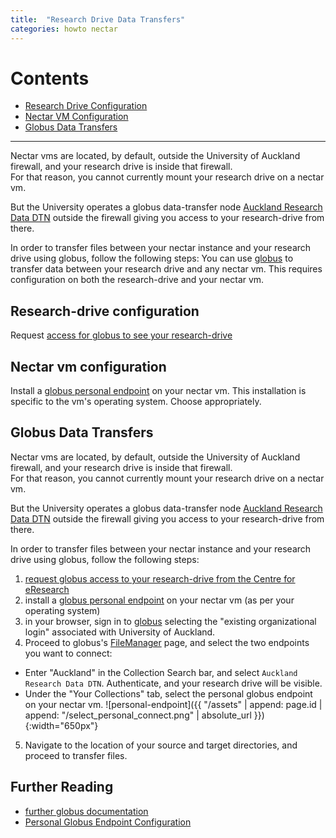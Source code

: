 ```yaml
---
title:  "Research Drive Data Transfers"
categories: howto nectar
---
```


# Contents
  - [Research Drive Configuration](#research-drive-configuration)
  - [Nectar VM Configuration](#nectar-vm-configuration)
  - [Globus Data Transfers](#globus-data-transfers)

---

Nectar vms are located, by default, outside the University of Auckland firewall, 
and your research drive is inside that firewall. <br/>
For that reason, you cannot currently mount your research drive on a nectar vm.

But the University operates a globus data-transfer node [Auckland Research Data DTN](https://support.nesi.org.nz/hc/en-gb/articles/360000931775)
outside the firewall giving you access to your research-drive from there.

In order to transfer files between your nectar instance and your research drive using globus, follow the following steps:
You can use [globus](globus.org) to transfer data between your research drive and any nectar vm.
This requires configuration on both the research-drive and your nectar vm.

## Research-drive configuration

Request [access for globus to see your research-drive](./drive-globus.html#research-drive-access)

## Nectar vm configuration

Install a [globus personal endpoint](https://docs.globus.org/how-to/) on your nectar vm.
This installation is specific to the vm's operating system.  Choose appropriately.


   
## Globus Data Transfers

Nectar vms are located, by default, outside the University of Auckland firewall, 
and your research drive is inside that firewall. <br/>
For that reason, you cannot currently mount your research drive on a nectar vm.

But the University operates a globus data-transfer node [Auckland Research Data DTN](https://support.nesi.org.nz/hc/en-gb/articles/360000931775)
outside the firewall giving you access to your research-drive from there.

In order to transfer files between your nectar instance and your research drive using globus, follow the following steps:


1. [request globus access to your research-drive from the Centre for eResearch](#access)
2. install a [globus personal endpoint](https://docs.globus.org/how-to/) on your nectar vm  (as per your operating system)
3. in your browser, sign in to [globus](globus.org) selecting the "existing organizational login" associated with University of Auckland.
4. Proceed to globus's [FileManager](https://app.globus.org/file-manager) page, and select
the two endpoints you want to connect:
* Enter "Auckland" in the Collection Search bar, and select `Auckland Research Data DTN`.
Authenticate, and your research drive will be visible.
* Under the "Your Collections" tab, select the personal globus endpoint on your nectar vm.
 ![personal-endpoint]({{ "/assets" | append: page.id | append: "/select_personal_connect.png" | absolute_url }}){:width="650px"}
5. Navigate to the location of your source and target directories, and proceed to transfer files.

## Further Reading

* [further globus documentation](https://uoa-eresearch.github.io/vmhandbook/doc/drive-globus.html)
* [Personal Globus Endpoint Configuration](https://support.nesi.org.nz/hc/en-gb/articles/360000217915)



